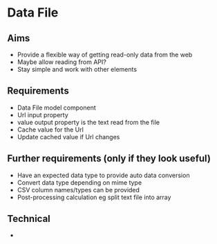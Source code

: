 Data File
=========

Aims
----

- Provide a flexible way of getting read-only data from the web
- Maybe allow reading from API?
- Stay simple and work with other elements

Requirements
------------

- Data File model component
- Url input property
- value output property is the text read from the file
- Cache value for the Url 
- Update cached value if Url changes

Further requirements (only if they look useful)
-----------------------------------------------

- Have an expected data type to provide auto data conversion
- Convert data type depending on mime type
- CSV column names/types can be provided
- Post-processing calculation eg split text file into array

Technical
---------

- 
